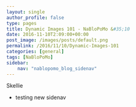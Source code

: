 ```yaml
---
layout: single
author_profile: false
type: pages
title: Dynamic Images 101 - NaBloPoMo &#35;10
date: 2016-11-10T2:09:00+00:00
post_image: /images/posts/default.png
permalink: /2016/11/10/Dynamic-Images-101
categories: [general]
tags: [NaBloPoMo]
sidebar:
    nav: "nablopomo_blog_sidenav"
---
```

Skellie
- testing new sidenav
